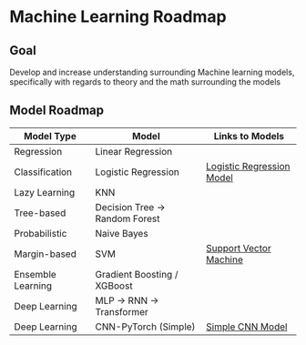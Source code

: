 # Machine Learning Roadmap

## Goal
Develop and increase understanding surrounding Machine learning models, specifically with regards to theory and the math surrounding the models

## Model Roadmap

| Model Type        | Model                         | Links to Models     |  
| ----------------- | ----------------------------- | --------------------|
| Regression        | Linear Regression             |                     |
| Classification    | Logistic Regression           | [Logistic Regression Model](https://github.com/jtappen1/Machine-Learning-From-Scratch/tree/8eebcd58bf9d7cf023673ae6a7a8e4bc9f7e5bc0/models/logistic-regression) |
| Lazy Learning     | KNN                           |                     |
| Tree-based        | Decision Tree → Random Forest |                     |
| Probabilistic     | Naive Bayes                   |                     |
| Margin-based      | SVM                           | [Support Vector Machine](https://github.com/jtappen1/Machine-Learning-From-Scratch/tree/main/models/svm)                    |
| Ensemble Learning | Gradient Boosting / XGBoost   |                     |
| Deep Learning     | MLP → RNN → Transformer |                     |
| Deep Learning     | CNN-PyTorch (Simple)          | [Simple CNN Model](https://github.com/jtappen1/Machine-Learning-From-Scratch/tree/main/models/cnn-pytorch)  |


